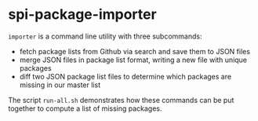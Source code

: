 # spi-package-importer

`importer` is a command line utility with three subcommands:

- fetch package lists from Github via search and save them to JSON files
- merge JSON files in package list format, writing a new file with unique packages
- diff two JSON package list files to determine which packages are missing in our master list

The script `run-all.sh` demonstrates how these commands can be put together to compute a list of missing packages.
